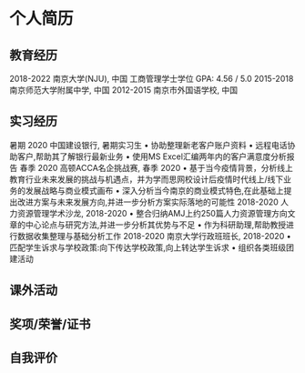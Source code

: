 # 个人简历


## 教育经历

2018-2022          南京大学(NJU), 中国
                       工商管理学士学位
                       GPA: 4.56 / 5.0
2015-2018          南京师范大学附属中学, 中国
2012-2015          南京市外国语学校, 中国

## 实习经历
暑期 2020          中国建设银行, 暑期实习生
                          •  协助整理新老客户账户资料
                          •  远程电话协助客户,帮助其了解银行最新业务
                          •  使用MS Excel汇编两年内的客户满意度分析报告
春季 2020        高顿ACCA名企挑战赛, 春季 2020
                          •  基于当今疫情背景，分析线上教育行业未来发展的挑战与机遇点，并为学而思网校设计后疫情时代线上/线下业务的发展战略与商业模式画布
                          •  深入分析当今南京的商业模式特色,在此基础上提出改进方案与未来发展方向,并进一步分析方案实际落地的可能性
2018-2020         人力资源管理学术沙龙, 2018-2020
                          •  整合归纳AMJ上约250篇人力资源管理方向文章的中心论点与研究方法,并进一步分析其优势与不足
                          •  作为科研助理,帮助教授进行数据收集整理与基础分析工作
2018-2020         南京大学行政班班长, 2018-2020
                          •  匹配学生诉求与学校政策:向下传达学校政策,向上转达学生诉求
                          •  组织各类班级团建活动

## 课外活动


	
## 奖项/荣誉/证书



## 自我评价



